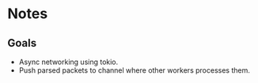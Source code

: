 # Notes

## Goals

- Async networking using tokio.
- Push parsed packets to channel where other workers processes them.
